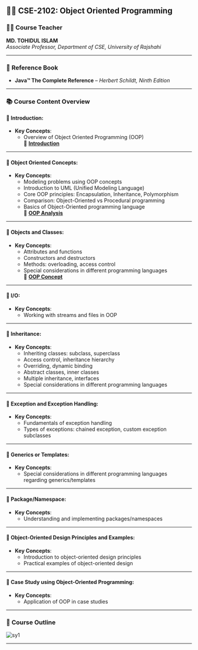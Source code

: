 ## 🧑‍🏫 **CSE-2102: Object Oriented Programming**

### 👨‍🏫 **Course Teacher**  
**MD. TOHIDUL ISLAM**  
*Associate Professor, Department of CSE, University of Rajshahi*

---

### 📘 **Reference Book**  
- **Java™ The Complete Reference** – *Herbert Schildt, Ninth Edition*

---

### 📚 **Course Content Overview**

#### 🔹 **Introduction:**
- **Key Concepts**:  
  - Overview of Object Oriented Programming (OOP)  
📄 [**Introduction**](./slides/Lecture_1.pdf)

---

#### 🔹 **Object Oriented Concepts:**
- **Key Concepts**:  
  - Modeling problems using OOP concepts  
  - Introduction to UML (Unified Modeling Language)  
  - Core OOP principles: Encapsulation, Inheritance, Polymorphism  
  - Comparison: Object-Oriented vs Procedural programming  
  - Basics of Object-Oriented programming language  
📄 [**OOP Analysis**](./slides/Lecture_2.pdf)

---

#### 🔹 **Objects and Classes:**
- **Key Concepts**:  
  - Attributes and functions  
  - Constructors and destructors  
  - Methods: overloading, access control  
  - Special considerations in different programming languages  
📄 [**OOP Concept**](./slides/Lecture_6-Basic%20Conecpts%20and%20Features%20of%20OOP.pdf)

---

#### 🔹 **I/O:**
- **Key Concepts**:  
  - Working with streams and files in OOP

---

#### 🔹 **Inheritance:**
- **Key Concepts**:  
  - Inheriting classes: subclass, superclass  
  - Access control, inheritance hierarchy  
  - Overriding, dynamic binding  
  - Abstract classes, inner classes  
  - Multiple inheritance, interfaces  
  - Special considerations in different programming languages

---

#### 🔹 **Exception and Exception Handling:**
- **Key Concepts**:  
  - Fundamentals of exception handling  
  - Types of exceptions: chained exception, custom exception subclasses

---

#### 🔹 **Generics or Templates:**
- **Key Concepts**:  
  - Special considerations in different programming languages regarding generics/templates

---

#### 🔹 **Package/Namespace:**
- **Key Concepts**:  
  - Understanding and implementing packages/namespaces

---

#### 🔹 **Object-Oriented Design Principles and Examples:**
- **Key Concepts**:  
  - Introduction to object-oriented design principles  
  - Practical examples of object-oriented design

---

#### 🔹 **Case Study using Object-Oriented Programming:**
- **Key Concepts**:  
  - Application of OOP in case studies

---

### 📝 **Course Outline**  
![sy1](../extra/sy2.png)

---
